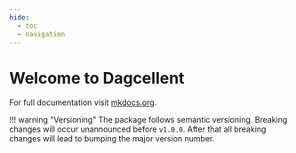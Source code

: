 ```yaml
---
hide:
  - toc
  - navigation
---
```


# Welcome to Dagcellent

For full documentation visit [mkdocs.org](https://www.mkdocs.org).

!!! warning "Versioning"
    The package follows semantic versioning. Breaking changes will occur unannounced before `v1.0.0`. After that all breaking changes will lead to bumping the major version number.
